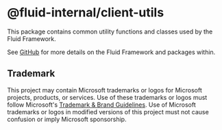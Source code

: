 # @fluid-internal/client-utils

This package contains common utility functions and classes used by the Fluid Framework.

See [GitHub](https://github.com/microsoft/FluidFramework) for more details on the Fluid Framework and packages within.

## Trademark

This project may contain Microsoft trademarks or logos for Microsoft projects, products, or services. Use of these trademarks
or logos must follow Microsoft's [Trademark & Brand Guidelines](https://www.microsoft.com/en-us/legal/intellectualproperty/trademarks/usage/general).
Use of Microsoft trademarks or logos in modified versions of this project must not cause confusion or imply Microsoft sponsorship.

